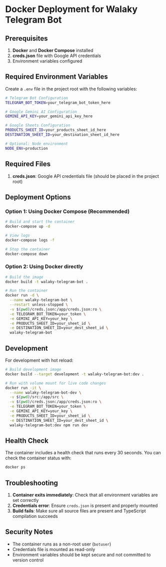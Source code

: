 # Docker Deployment for Walaky Telegram Bot

## Prerequisites

1. **Docker** and **Docker Compose** installed
2. **creds.json** file with Google API credentials
3. Environment variables configured

## Required Environment Variables

Create a `.env` file in the project root with the following variables:

```bash
# Telegram Bot Configuration
TELEGRAM_BOT_TOKEN=your_telegram_bot_token_here

# Google Gemini AI Configuration
GEMINI_API_KEY=your_gemini_api_key_here

# Google Sheets Configuration
PRODUCTS_SHEET_ID=your_products_sheet_id_here
DESTINATION_SHEET_ID=your_destination_sheet_id_here

# Optional: Node environment
NODE_ENV=production
```

## Required Files

1. **creds.json**: Google API credentials file (should be placed in the project root)

## Deployment Options

### Option 1: Using Docker Compose (Recommended)

```bash
# Build and start the container
docker-compose up -d

# View logs
docker-compose logs -f

# Stop the container
docker-compose down
```

### Option 2: Using Docker directly

```bash
# Build the image
docker build -t walaky-telegram-bot .

# Run the container
docker run -d \
  --name walaky-telegram-bot \
  --restart unless-stopped \
  -v $(pwd)/creds.json:/app/creds.json:ro \
  -e TELEGRAM_BOT_TOKEN=your_token \
  -e GEMINI_API_KEY=your_key \
  -e PRODUCTS_SHEET_ID=your_sheet_id \
  -e DESTINATION_SHEET_ID=your_dest_sheet_id \
  walaky-telegram-bot
```

## Development

For development with hot reload:

```bash
# Build development image
docker build --target development -t walaky-telegram-bot:dev .

# Run with volume mount for live code changes
docker run -it \
  --name walaky-telegram-bot-dev \
  -v $(pwd)/src:/app/src \
  -v $(pwd)/creds.json:/app/creds.json:ro \
  -e TELEGRAM_BOT_TOKEN=your_token \
  -e GEMINI_API_KEY=your_key \
  -e PRODUCTS_SHEET_ID=your_sheet_id \
  -e DESTINATION_SHEET_ID=your_dest_sheet_id \
  walaky-telegram-bot:dev npm run dev
```

## Health Check

The container includes a health check that runs every 30 seconds. You can check the container status with:

```bash
docker ps
```

## Troubleshooting

1. **Container exits immediately**: Check that all environment variables are set correctly
2. **Credentials error**: Ensure `creds.json` is present and properly mounted
3. **Build fails**: Make sure all source files are present and TypeScript compilation succeeds

## Security Notes

- The container runs as a non-root user (`botuser`)
- Credentials file is mounted as read-only
- Environment variables should be kept secure and not committed to version control 